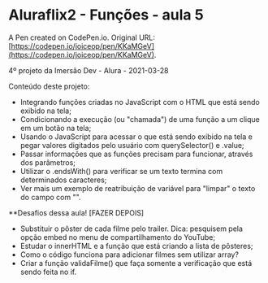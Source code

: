# Aluraflix2 - Funções - aula 5

A Pen created on CodePen.io. Original URL: [https://codepen.io/joiceop/pen/KKaMGeV](https://codepen.io/joiceop/pen/KKaMGeV).

4º projeto da Imersão Dev - Alura - 2021-03-28

Conteúdo deste projeto:
- Integrando funções criadas no JavaScript com o HTML que está sendo exibido na tela;
 - Condicionando a execução (ou "chamada") de uma função a um clique em um botão na tela;
- Usando o JavaScript para acessar o que está sendo exibido na tela e pegar valores digitados pelo usuário com querySelector() e .value;
- Passar informações que as funções precisam para funcionar, através dos parâmetros;
- Utilizar o .endsWith() para verificar se um texto termina com determinados caracteres;
- Ver mais um exemplo de reatribuição de variável para "limpar" o texto do campo com "".

**Desafios dessa aula! [FAZER DEPOIS]
- Substituir o pôster de cada filme pelo trailer. Dica: pesquisem pela opção embed no menu de compartilhamento do YouTube;
- Estudar o innerHTML e a função que está criando a lista de pôsteres;
-  Como o código funciona para adicionar filmes sem utilizar array?
- Criar a função validaFilme() que faça somente a verificação que está sendo feita no if.
